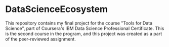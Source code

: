 # DataScienceEcosystem
This repository contains my final project for the course "Tools for Data Science", part of Coursera's IBM Data Science Professional Certificate. This is the second course in the program, and this project was created as a part of the peer-reviewed assignment.
